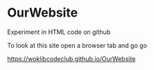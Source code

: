 # OurWebsite
Experiment in HTML code on github

To look at this site open a browser tab and go go

https://woklibcodeclub.github.io/OurWebsite

